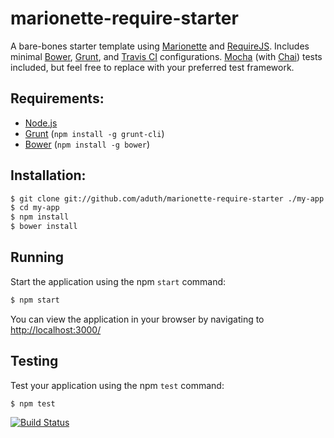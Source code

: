 # marionette-require-starter

A bare-bones starter template using [Marionette](http://marionettejs.com/) and [RequireJS](http://requirejs.org/). Includes minimal [Bower](http://bower.io/), [Grunt](http://gruntjs.com/), and [Travis CI](http://about.travis-ci.org/) configurations. [Mocha](http://visionmedia.github.io/mocha/) (with [Chai](http://chaijs.com/)) tests included, but feel free to replace with your preferred test framework.

## Requirements:

* [Node.js](http://nodejs.org/download/)
* [Grunt](http://gruntjs.com/) (`npm install -g grunt-cli`)
* [Bower](http://bower.io/) (`npm install -g bower`)

## Installation:

```bash
$ git clone git://github.com/aduth/marionette-require-starter ./my-app
$ cd my-app
$ npm install
$ bower install
```

## Running

Start the application using the npm `start` command:

```bash
$ npm start
```

You can view the application in your browser by navigating to [http://localhost:3000/](http://localhost:3000/)

## Testing

Test your application using the npm `test` command:

```bash
$ npm test
```

[![Build Status](https://travis-ci.org/aduth/marionette-require-starter.png?branch=master)](https://travis-ci.org/aduth/marionette-require-starter)
